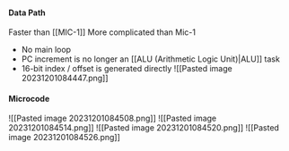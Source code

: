 #### Data Path
Faster than [[MIC-1]]
More complicated than Mic-1

* No main loop
* PC increment is no longer an [[ALU (Arithmetic Logic Unit)|ALU]] task
* 16-bit index / offset is generated directly
![[Pasted image 20231201084447.png]]

#### Microcode
![[Pasted image 20231201084508.png]]
![[Pasted image 20231201084514.png]]
![[Pasted image 20231201084520.png]]
![[Pasted image 20231201084526.png]]
